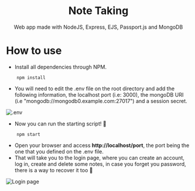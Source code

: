<h1 align='center'>Note Taking</h1>

<p align='center'>Web app made with NodeJS, Express, EJS, Passport.js and MongoDB</p>

# How to use

- Install all dependencies through NPM.

```
    npm install
``` 
- You will need to edit the .env file on the root directory and add the following information, the localhost port (i.e: 3000), the mongoDB URI (i.e "mongodb://mongodb0.example.com:27017") and a session secret.


![.env](https://i.imgur.com/Z5yru57.png)

- Now you can run the starting script! 🤝

```
    npm start
``` 

- Open your browser and access **http://localhost/port**, the port being the one that you defined on the .env file.
- That will take you to the login page, where you can create an account, log in, create and delete some notes, in case you forget you password, there is a way to recover it too 🙌


![Login page](https://i.imgur.com/xU9OgCo.png)
